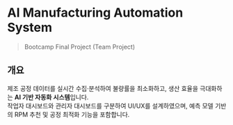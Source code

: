 # AI Manufacturing Automation System
> Bootcamp Final Project (Team Project)

## 개요
제조 공정 데이터를 실시간 수집·분석하여 불량률을 최소화하고, 생산 효율을 극대화하는 **AI 기반 자동화 시스템**입니다.  
작업자 대시보드와 관리자 대시보드를 구분하여 UI/UX를 설계하였으며, 예측 모델 기반의 RPM 추천 및 공정 최적화 기능을 포함합니다.
